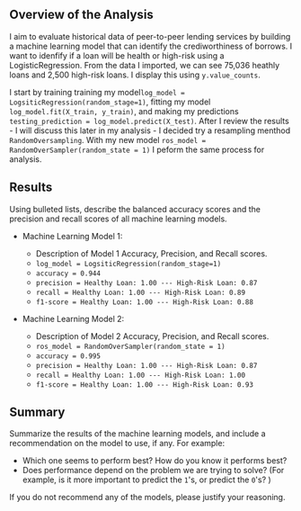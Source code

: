 ## Overview of the Analysis

I aim to evaluate historical data of peer-to-peer lending services by building a machine learning model that can identify the crediworthiness
of borrows. I want to idenfify if a loan will be health or high-risk using a LogisticRegression. From the data I imported, we can see 75,036 
heathly loans and 2,500 high-risk loans. I display this using `y.value_counts`. 

I start by training training my model`log_model = LogsiticRegression(random_stage=1)`, fitting my model `log_model.fit(X_train, y_train)`,
and making my predictions `testing_prediction = log_model.predict(X_test)`.  After I review the results - I will discuss this later in my 
analysis - I decided try a resampling menthod `RandomOversampling`. With my new model `ros_model = RandomOverSampler(random_state = 1)` I 
peform the same process for analysis. 

## Results

Using bulleted lists, describe the balanced accuracy scores and the precision and recall scores of all machine learning models.

* Machine Learning Model 1: 
  * Description of Model 1 Accuracy, Precision, and Recall scores.
  * `log_model = LogsiticRegression(random_stage=1)`
  * `accuracy = 0.944`
  * `precision = Healthy Loan: 1.00 --- High-Risk Loan: 0.87`
  * `recall = Healthy Loan: 1.00 --- High-Risk Loan: 0.89` 
  * `f1-score = Healthy Loan: 1.00 --- High-Risk Loan: 0.88 `



* Machine Learning Model 2:
  * Description of Model 2 Accuracy, Precision, and Recall scores.
  * `ros_model = RandomOverSampler(random_state = 1)`
  * `accuracy = 0.995`
  * `precision = Healthy Loan: 1.00 --- High-Risk Loan: 0.87`
  * `recall = Healthy Loan: 1.00 --- High-Risk Loan: 1.00` 
  * `f1-score = Healthy Loan: 1.00 --- High-Risk Loan: 0.93 `

## Summary

Summarize the results of the machine learning models, and include a recommendation on the model to use, if any. For example:
* Which one seems to perform best? How do you know it performs best?
* Does performance depend on the problem we are trying to solve? (For example, is it more important to predict the `1`'s, or predict the `0`'s? )

If you do not recommend any of the models, please justify your reasoning.
